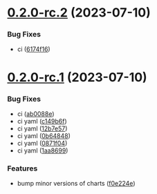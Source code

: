 # [0.2.0-rc.2](https://gitlab.cloudical.net/clops-monitoring-platform/clops-helm/compare/0.2.0-rc.1...0.2.0-rc.2) (2023-07-10)


### Bug Fixes

* ci ([6174f16](https://gitlab.cloudical.net/clops-monitoring-platform/clops-helm/commit/6174f16dec99755eb7848f264e288798d1914c68))

# [0.2.0-rc.1](https://gitlab.cloudical.net/clops-monitoring-platform/clops-helm/compare/v0.1.1...0.2.0-rc.1) (2023-07-10)


### Bug Fixes

* ci ([ab0088e](https://gitlab.cloudical.net/clops-monitoring-platform/clops-helm/commit/ab0088e86d131b4e0de8798bb419920b5f22e65d))
* ci yaml ([c149b6f](https://gitlab.cloudical.net/clops-monitoring-platform/clops-helm/commit/c149b6fd62b5b2fec1dd1b9f8b60914aa21001de))
* ci yaml ([12b7e57](https://gitlab.cloudical.net/clops-monitoring-platform/clops-helm/commit/12b7e576bd388d9019cad0395e5a3da73f9a4a96))
* ci yaml ([0b64848](https://gitlab.cloudical.net/clops-monitoring-platform/clops-helm/commit/0b6484833a099128310c0f0b2eeb7ae8ed61a05f))
* ci yaml ([0871f04](https://gitlab.cloudical.net/clops-monitoring-platform/clops-helm/commit/0871f042f6d6a3f4d593e903ab97b17551b528f5))
* ci yaml ([1aa8699](https://gitlab.cloudical.net/clops-monitoring-platform/clops-helm/commit/1aa869938a892a921c53335048170df9731e7b62))


### Features

* bump minor versions of charts ([f0e224e](https://gitlab.cloudical.net/clops-monitoring-platform/clops-helm/commit/f0e224e1f65c7f88faa5fa1a0a10dbb4ef2dc630))

